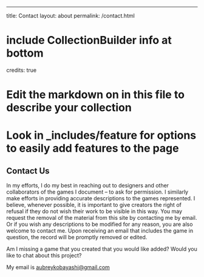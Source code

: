 ---
title: Contact
layout: about
permalink: /contact.html
# include CollectionBuilder info at bottom
credits: true
# Edit the markdown on in this file to describe your collection
# Look in _includes/feature for options to easily add features to the page

## Contact Us

In my efforts, I do my best in reaching out to designers and other collaborators of the games I document – to ask for permission. I similarly make efforts in providing accurate descriptions to the games represented. I believe, whenever possible, it is important to give creators the right of refusal if they do not wish their work to be visible in this way. You may request the removal of the material from this site by contacting me by email. Or if you wish any descriptions to be modified for any reason, you are also welcome to contact me. Upon receiving an email that includes the game in question, the record will be promptly removed or edited.

Am I missing a game that you created that you would like added? Would you like to chat about this project? 

My email is aubreykobayashi@gmail.com 


